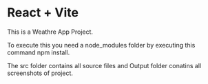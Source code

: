 # React + Vite

This is a Weathre App Project.

To execute this you need a node_modules folder by executing this command npm install.

The src folder contains all source files and Output folder conatins all screenshots of project.
